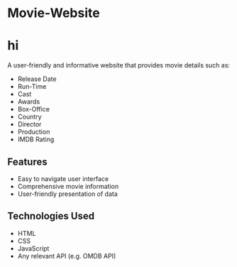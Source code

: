 # Movie-Website
<h1>hi</h1>
A user-friendly and informative website that provides movie details such as:

- Release Date
- Run-Time
- Cast
- Awards
- Box-Office
- Country
- Director
- Production
- IMDB Rating

## Features
- Easy to navigate user interface
- Comprehensive movie information 
- User-friendly presentation of data 

## Technologies Used
- HTML
- CSS
- JavaScript
- Any relevant API (e.g. OMDB API)

